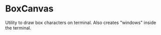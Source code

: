 # BoxCanvas
 Utility to draw box characters on terminal. Also creates "windows" inside the terminal.

